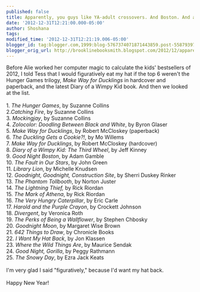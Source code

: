 ```yaml
---
published: false
title: Apparently, you guys like YA-adult crossovers. And Boston. And also other stuff.
date: '2012-12-31T12:21:00.000-05:00'
author: Shoshana
tags: 
modified_time: '2012-12-31T12:21:19.006-05:00'
blogger_id: tag:blogger.com,1999:blog-5767374071871443859.post-5587939726510376111
blogger_orig_url: http://brooklinebooksmith.blogspot.com/2012/12/apparently-you-guys-like-ya-adult.html
---
```


Before Alie worked her computer magic to calculate the kids' bestsellers of 2012, I told Tess that I would figuratively eat my hat if the top 6 weren't the Hunger Games trilogy, <em>Make Way for Ducklings </em>in hardcover and paperback, and the latest Diary of a Wimpy Kid book. And then we looked at the list.<br /><br />1. <em>The Hunger Games</em>, by Suzanne Collins <br />2.<em>Catching Fire</em>, by Suzanne Collins<br />3. <em>Mockingjay</em>, by Suzanne Collins<br />4. <em>Zolocolor: Doodling Between Black and White</em>, by Byron Glaser<br />5. <em>Make Way for Ducklings</em>, by Robert McCloskey (paperback)<br />6. <em>The Duckling Gets a Cookie?!</em>, by Mo Willems<br />7. <em>Make Way for Ducklings</em>, by Robert McCloskey (hardcover)<br />8. <em>Diary of a Wimpy Kid: The Third Wheel</em>, by Jeff Kinney<br />9. <em>Good Night Boston</em>, by Adam Gamble<br />10. <em>The Fault in Our Stars</em>, by John Green<br />11. <em>Library Lion</em>, by Michelle Knudsen<br />12. <em>Goodnight, Goodnight, Construction Site</em>, by Sherri Duskey Rinker<br />13. <em>The Phantom Tollbooth</em>, by Norton Juster<br />14. <em>The Lightning Thief,</em> by Rick Riordan<br />15. <em>The Mark of Athena</em>, by Rick Riordan<br />16. <em>The Very Hungry Caterpillar</em>, by Eric Carle<br />17. <em>Harold and the Purple Crayon</em>, by Crockett Johnson<br />18. <em>Divergent</em>, by Veronica Roth<br />19. <em>The Perks of Being a Wallflower</em>, by Stephen Chbosky<br />20. <em>Goodnight Moon</em>, by Margaret Wise Brown<br />21. <em>642 Things to Draw</em>, by Chronicle Books<br />22. <em>I Want My Hat Back</em>, by Jon Klassen<br />23. <em>Where the Wild Things Are</em>, by Maurice Sendak<br />24. <em>Good Night, Gorilla</em>, by Peggy Rathmann<br />25. <em>The Snowy Day</em>, by Ezra Jack Keats<br /><br />I'm very glad I said "figuratively," because I'd want my hat back.<br /><br />Happy New Year!
